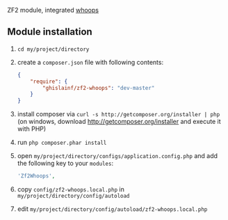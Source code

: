 ZF2 module, integrated [whoops](https://github.com/filp/whoops)

## Module installation
  1. `cd my/project/directory`
  2. create a `composer.json` file with following contents:

     ```json
     {
         "require": {
             "ghislainf/zf2-whoops": "dev-master"
         }
     }
     ```
  3. install composer via `curl -s http://getcomposer.org/installer | php` (on windows, download
     http://getcomposer.org/installer and execute it with PHP)
  4. run `php composer.phar install`
  5. open `my/project/directory/configs/application.config.php` and add the following key to your `modules`:

     ```php
     'Zf2Whoops',
     ```
  6. copy `config/zf2-whoops.local.php` in `my/project/directory/config/autoload`
  7. edit `my/project/directory/config/autoload/zf2-whoops.local.php`
